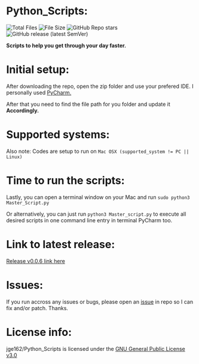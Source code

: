 # Python_Scripts:

![Total Files](https://img.shields.io/github/directory-file-count/jge162/Python_Scripts?color=4078c0&style=for-the-badge)
![File Size](https://img.shields.io/github/repo-size/jge162/Python_Scripts?color=4078c0&style=for-the-badge)
![GitHub Repo stars](https://img.shields.io/github/stars/jge162/Python_Scripts?color=red&logo=github&style=for-the-badge)
![GitHub release (latest SemVer)](https://img.shields.io/github/v/release/jge162/Python_Scripts?style=for-the-badge)

**Scripts to help you get through your day faster.**

# Initial setup:

After downloading the repo, open the zip folder and use your
prefered IDE. I personally used [PyCharm.](https://www.jetbrains.com/pycharm/download/#section=mac) 

After that you need to find the file path for you 
folder and update it **Accordingly.**

# Supported systems:

Also note: Codes are setup to run on `Mac OSX (supported_system != PC || Linux)`

# Time to run the scripts:

Lastly, you can open a terminal window on your Mac and run `sudo python3 Master_Script.py`

Or alternatively, you can just run `python3 Master_script.py` to execute all desired scripts in one 
command line entry in terminal PyCharm too.

# Link to latest release:

[Release v0.0.6 link here](https://github.com/jge162/Python_Scripts/releases/tag/v0.0.6)

# Issues:

If you run accross any issues or bugs, please open an [issue](https://github.com/jge162/Python_Scripts/issues/new) in repo so I can fix and/or patch. Thanks.

# License info:

jge162/Python_Scripts is licensed under the
[GNU General Public License v3.0](https://github.com/jge162/Python_Scripts/blob/main/LICENSE)
